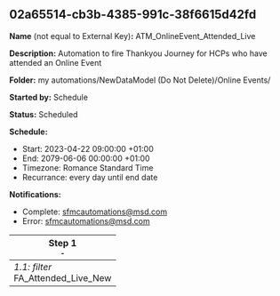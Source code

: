 ## 02a65514-cb3b-4385-991c-38f6615d42fd

**Name** (not equal to External Key)**:** ATM_OnlineEvent_Attended_Live

**Description:** Automation to fire Thankyou Journey for HCPs who have attended an Online Event

**Folder:** my automations/NewDataModel (Do Not Delete)/Online Events/

**Started by:** Schedule

**Status:** Scheduled

**Schedule:**

* Start: 2023-04-22 09:00:00 +01:00
* End: 2079-06-06 00:00:00 +01:00
* Timezone: Romance Standard Time
* Recurrance: every day until end date

**Notifications:**

* Complete: sfmcautomations@msd.com
* Error: sfmcautomations@msd.com

| Step 1<br>_<small>-</small>_ |
| --- |
| _1.1: filter_<br>FA_Attended_Live_New |
